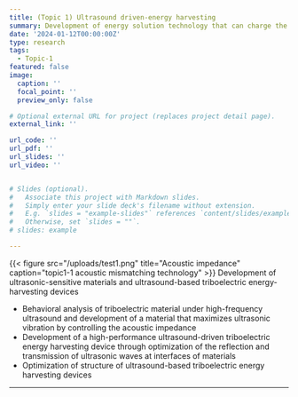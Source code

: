 ```yaml
---
title: (Topic 1) Ultrasound driven-energy harvesting
summary: Development of energy solution technology that can charge the batteries of implantable medical devices without replacement surgery through ultrasound-based triboelectric energy harvesting.
date: '2024-01-12T00:00:00Z'
type: research
tags:
  - Topic-1
featured: false
image:
  caption: ''
  focal_point: ''
  preview_only: false

# Optional external URL for project (replaces project detail page).
external_link: ''

url_code: ''
url_pdf: ''
url_slides: ''
url_video: ''


# Slides (optional).
#   Associate this project with Markdown slides.
#   Simply enter your slide deck's filename without extension.
#   E.g. `slides = "example-slides"` references `content/slides/example-slides.md`.
#   Otherwise, set `slides = ""`.
# slides: example

---
```

<style>
.featured-image {
  display: none !important;
}
</style>

{{< figure src="/uploads/test1.png" title="Acoustic impedance" caption="topic1-1 acoustic mismatching technology" >}}
Development of ultrasonic-sensitive materials and ultrasound-based triboelectric energy-harvesting devices
- Behavioral analysis of triboelectric material under high-frequency ultrasound and development of a material that maximizes ultrasonic vibration by controlling the acoustic impedance
- Development of a high-performance ultrasound-driven triboelectric energy harvesting device through optimization of the reflection and transmission of ultrasonic waves at interfaces of materials
- Optimization of structure of ultrasound-based triboelectric energy harvesting devices
---

